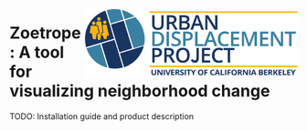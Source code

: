 <a href='https://urbandisplacement.org/'><img src='.assets/images/UDP_Logo.png' align="right" height="120" /></a>  

# Zoetrope: A tool for visualizing neighborhood change

TODO: Installation guide and product description
